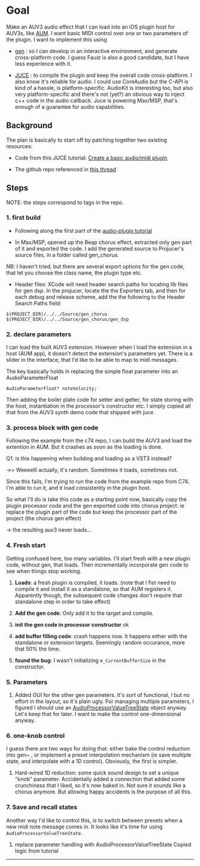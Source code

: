 # Goal
Make an AUV3 audio effect that I can load into an iOS plugin host for AUV3s, like [AUM](http://kymatica.com/Software/AUM). I want basic MIDI control over one or two parameters of the plugin. I want to implement this using

* [gen](https://docs.cycling74.com/max7/vignettes/gen_overview) : so I can develop in an interactive environment, and generate cross-platform code. I guess Faust is also a good candidate, but I have less experience with it.

* [JUCE](https://juce.com/) : to compile the plugin and keep the overall code cross-platform. I also know it's reliable for audio. I could use CoreAudio but the C-API is kind of a hassle, is platform-specific. AudioKit is interesting too, but also very platform-specific and there's not (yet?) an obvious way to inject c++ code in the audio callback. Juce is powering Max/MSP, that's enough of a guarantee for audio capabilities.

## Background

The plan is basically to start off by patching together two existing resources:

* Code from this JUCE tutorial: [Create a basic audio/midi plugin](https://juce.com/doc/tutorial_create_projucer_basic_plugin)

* The github repo referenced in [this thread](https://cycling74.com/forums/gen~-juce)

## Steps

NOTE: the steps correspond to tags in the repo.

### 1. first build

* Following along the first part of the [audio-plugin tutorial](https://juce.com/doc/tutorial_create_projucer_basic_plugin)

* In Max/MSP, opened up the Beap chorus effect, extracted only gen part of it and exported the code.
I add the generated source to Projucer's source files, in a folder called gen_chorus.

NB: I haven't tried, but there are several export options for the gen code, that let you choose the class name, the plugin type etc.

* Header files: XCode will need header search paths for locating lib files for gen dsp.
In the projucer, locate the the Exporters tab, and then for each debug and release scheme, add the the following to the Header Search Paths field:

```
$(PROJECT_DIR)/../../Source/gen_chorus
$(PROJECT_DIR)/../../Source/gen_chorus/gen_dsp
```

### 2. declare parameters
I can load the built AUV3 extension. However when I load the extension in a host (AUM app), it doesn't detect the extension's parameters yet. There is a slider in the interface, that I'd like to be able to map to midi messages.

The key basically holds in replacing the simple float parameter into an AudioParameterFloat

```
AudioParameterFloat* noteVelocity;
```
Then adding the boiler plate code for setter and getter, for state storing with the host, instantiation in the processor's constructor etc. I simply copied all that from the AUV3 synth demo code that shipped with juce.

### 3. process block with gen code
Following the example from the c74 repo, I can build the AUV3 and load the extention in AUM.
But it crashes as soon as the loading is done.

Q1: is this happening when building and loading as a VST3 instead?

->>  Weeeelll  actually, it's random. Sometimes it loads, sometimes not.


Since this fails, I'm trying to run the code from the example repo from C74. I'm able to run it, and it load consistently in the plugin host.

So what I'll do is take this code as a starting point now, basically copy the plugin processor code and the gen exported code into chorus project: ie replace the plugin part of the code but keep the processor part of the project (the chorus gen effect)

-> the resulting auv3 never loads...

### 4. Fresh start
Getting confused here, too many variables. I'll start fresh with a new plugin code, without gen, that loads. Then incrementally incorporate gen code to see when things stop working.

1. **Loads**: a fresh plugin is compiled, it loads. (note that I fist need to compile it and install it as a standalone, so that AUM registers it. Apparently though, the subsequent code changes don't require that standalone step in order to take effect)

2. **Add the gen code**: Only add it to the target and compile.

3. **init the gen code in processor constructor**  ok

4. **add buffer filling code**: crash happens now. It happens either with the standalone or extension targets. Seemingly random occurance, more that 50% the time.

5. **found the bug**: I wasn't initializing ```m_CurrentBufferSize``` in the constructor.

### 5. Parameters

1. Added GUI for the other gen parameters. It's sort of functional, I but no effort in the layout, so it's plain ugly. For managing multiple parameters, I figured I should use an [AudioProcessorValueTreeState](https://www.juce.com/doc/tutorial_audio_processor_value_tree_state) object anyway. Let's keep that for later. I want to make the control one-dimensional anyway.

### 6. one-knob control

I guess there are two ways for doing that: either bake the control reduction into gen~ , or implement a preset interpolation mechanism (ie save multiple state, and interpolate with a 1D control). Obviously, the first is simpler.

1. Hard-wired 1D reduction: some quick sound design to set a unique "knob" parameter. Accidentally added a connection that added some crunchiness that I liked, so it's now baked in. Not sure it sounds like a chorus anymore. But allowing happy accidents is the purpose of all this.

### 7. Save and recall states
Another way I'd like to control this, is to switch between presets when a new midi note message comes in. It looks like it's time for using ```AudioProcessorValueTreeState```.

1. replace parameter handling with AudioProcessorValueTreeState
Copied logic from tutorial





















---
